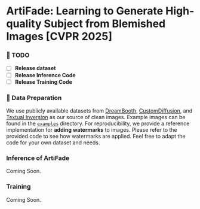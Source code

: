 # ArtiFade: Learning to Generate High-quality Subject from Blemished Images [CVPR 2025]

### 📌 TODO
- [ ] **Release dataset**
- [ ] **Release Inference Code**
- [ ] **Release Training Code**

### 📁 Data Preparation
We use publicly available datasets from [DreamBooth](https://github.com/google/dreambooth), [CustomDiffusion](https://github.com/adobe-research/custom-diffusion), and [Textual Inversion](https://github.com/rinongal/textual_inversion) as our source of clean images. Example images can be found in the [`examples`](..) directory. For reproducibility, we provide a reference implementation for **adding watermarks** to images. Please refer to the provided code to see how watermarks are applied. Feel free to adapt the code for your own dataset and needs.

### Inference of ArtiFade
Coming Soon.

### Training
Coming Soon.
